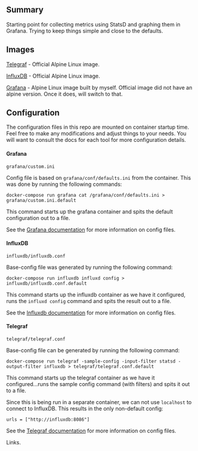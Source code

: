 ## Summary

Starting point for collecting metrics using StatsD and graphing them in Grafana. Trying to keep things simple and close to the defaults.

## Images

[Telegraf][hub-telegraf] - Official Alpine Linux image.

[InfluxDB][hub-influx] - Official Alpine Linux image.

[Grafana][hub-grafana] - Alpine Linux image built by myself. Official image did not have an alpine version. Once it does, will switch to that.

## Configuration

The configuration files in this repo are mounted on container startup time. Feel free to make any modifications and adjust things to your needs. You will want to consult the docs for each tool for more configuration details.  

#### Grafana

`grafana/custom.ini`

Config file is based on `grafana/conf/defaults.ini` from the container. This was done by running the following commands:

```
docker-compose run grafana cat /grafana/conf/defaults.ini > grafana/custom.ini.default
```
This command starts up the grafana container and spits the default configuration out to a file.

See the [Grafana documentation][config-grafana] for more information on config files.

#### InfluxDB

`influxdb/influxdb.conf`

Base-config file was generated by running the following command:

```
docker-compose run influxdb influxd config > influxdb/influxdb.conf.default
```
This command starts up the influxdb container as we have it configured, runs the `influxd config` command and spits the result out to a file.

See the [Influxdb documentation][config-influxdb] for more information on config files.

#### Telegraf

`telegraf/telegraf.conf`

Base-config file can be generated by running the following command:

```
docker-compose run telegraf -sample-config -input-filter statsd -output-filter influxdb > telegraf/telegraf.conf.default

```
This command starts up the telegraf container as we have it configured...runs the sample config command (with filters) and spits it out to a file.

Since this is being run in a separate container, we can not use `localhost` to connect to InfluxDB. This results in the only non-default config:

```
urls = ["http://influxdb:8086"]
```

See the [Telegraf documentation][config-telegraf] for more information on config files.

Links.

[hub-influx]: https://hub.docker.com/_/influxdb/
[hub-telegraf]: https://hub.docker.com/_/telegraf/
[hub-grafana]: https://hub.docker.com/r/adipirro852/grafana/
[alpine]: https://www.alpinelinux.org/about/
[config-telegraf]: https://docs.influxdata.com/telegraf/v1.0/administration/configuration/
[config-influxdb]: https://docs.influxdata.com/influxdb/v1.0/administration/config/
[config-grafana]: http://docs.grafana.org/installation/configuration/
[compose-networking]: https://docs.docker.com/compose/networking/
